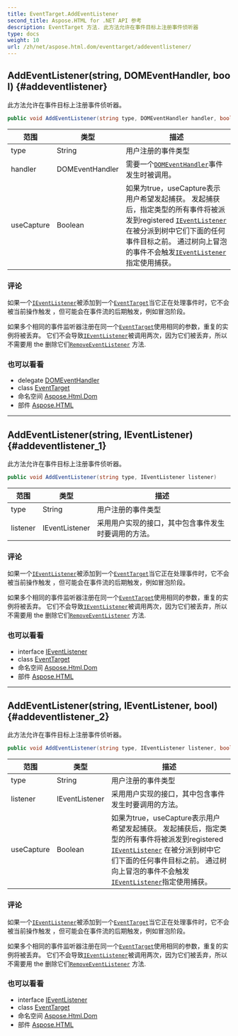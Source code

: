 ```yaml
---
title: EventTarget.AddEventListener
second_title: Aspose.HTML for .NET API 参考
description: EventTarget 方法. 此方法允许在事件目标上注册事件侦听器
type: docs
weight: 10
url: /zh/net/aspose.html.dom/eventtarget/addeventlistener/
---
```

## AddEventListener(string, DOMEventHandler, bool) {#addeventlistener}

此方法允许在事件目标上注册事件侦听器。

```csharp
public void AddEventListener(string type, DOMEventHandler handler, bool useCapture)
```

| 范围 | 类型 | 描述 |
| --- | --- | --- |
| type | String | 用户注册的事件类型 |
| handler | DOMEventHandler | 需要一个[`DOMEventHandler`](../../../aspose.html.dom.events/domeventhandler/)事件发生时被调用。 |
| useCapture | Boolean | 如果为true，useCapture表示用户希望发起捕获。 发起捕获后，指定类型的所有事件将被派发到registered [`IEventListener`](../../../aspose.html.dom.events/ieventlistener/) 在被分派到树中它们下面的任何事件目标之前。 通过树向上冒泡的事件不会触发[`IEventListener`](../../../aspose.html.dom.events/ieventlistener/)指定使用捕获。 |

### 评论

如果一个[`IEventListener`](../../../aspose.html.dom.events/ieventlistener/)被添加到一个[`EventTarget`](../)当它正在处理事件时，它不会被当前操作触发 ，但可能会在事件流的后期触发，例如冒泡阶段。

如果多个相同的事件监听器注册在同一个[`EventTarget`](../)使用相同的参数，重复的实例将被丢弃。 它们不会导致[`IEventListener`](../../../aspose.html.dom.events/ieventlistener/)被调用两次，因为它们被丢弃，所以不需要用 the 删除它们[`RemoveEventListener`](../removeeventlistener/) 方法.

### 也可以看看

* delegate [DOMEventHandler](../../../aspose.html.dom.events/domeventhandler/)
* class [EventTarget](../)
* 命名空间 [Aspose.Html.Dom](../../eventtarget/)
* 部件 [Aspose.HTML](../../../)

---

## AddEventListener(string, IEventListener) {#addeventlistener_1}

此方法允许在事件目标上注册事件侦听器。

```csharp
public void AddEventListener(string type, IEventListener listener)
```

| 范围 | 类型 | 描述 |
| --- | --- | --- |
| type | String | 用户注册的事件类型 |
| listener | IEventListener | 采用用户实现的接口，其中包含事件发生时要调用的方法。 |

### 评论

如果一个[`IEventListener`](../../../aspose.html.dom.events/ieventlistener/)被添加到一个[`EventTarget`](../)当它正在处理事件时，它不会被当前操作触发 ，但可能会在事件流的后期触发，例如冒泡阶段。

如果多个相同的事件监听器注册在同一个[`EventTarget`](../)使用相同的参数，重复的实例将被丢弃。 它们不会导致[`IEventListener`](../../../aspose.html.dom.events/ieventlistener/)被调用两次，因为它们被丢弃，所以不需要用 the 删除它们[`RemoveEventListener`](../removeeventlistener/) 方法.

### 也可以看看

* interface [IEventListener](../../../aspose.html.dom.events/ieventlistener/)
* class [EventTarget](../)
* 命名空间 [Aspose.Html.Dom](../../eventtarget/)
* 部件 [Aspose.HTML](../../../)

---

## AddEventListener(string, IEventListener, bool) {#addeventlistener_2}

此方法允许在事件目标上注册事件侦听器。

```csharp
public void AddEventListener(string type, IEventListener listener, bool useCapture)
```

| 范围 | 类型 | 描述 |
| --- | --- | --- |
| type | String | 用户注册的事件类型 |
| listener | IEventListener | 采用用户实现的接口，其中包含事件发生时要调用的方法。 |
| useCapture | Boolean | 如果为true，useCapture表示用户希望发起捕获。 发起捕获后，指定类型的所有事件将被派发到registered [`IEventListener`](../../../aspose.html.dom.events/ieventlistener/) 在被分派到树中它们下面的任何事件目标之前。 通过树向上冒泡的事件不会触发[`IEventListener`](../../../aspose.html.dom.events/ieventlistener/)指定使用捕获。 |

### 评论

如果一个[`IEventListener`](../../../aspose.html.dom.events/ieventlistener/)被添加到一个[`EventTarget`](../)当它正在处理事件时，它不会被当前操作触发 ，但可能会在事件流的后期触发，例如冒泡阶段。

如果多个相同的事件监听器注册在同一个[`EventTarget`](../)使用相同的参数，重复的实例将被丢弃。 它们不会导致[`IEventListener`](../../../aspose.html.dom.events/ieventlistener/)被调用两次，因为它们被丢弃，所以不需要用 the 删除它们[`RemoveEventListener`](../removeeventlistener/) 方法.

### 也可以看看

* interface [IEventListener](../../../aspose.html.dom.events/ieventlistener/)
* class [EventTarget](../)
* 命名空间 [Aspose.Html.Dom](../../eventtarget/)
* 部件 [Aspose.HTML](../../../)


